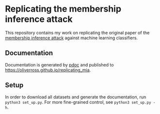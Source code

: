 # Replicating the membership inference attack

This repository contains my work on replicating the original paper of the 
[membership inference attack](https://arxiv.org/abs/1610.05820) 
against machine learning classifiers.

## Documentation

Documentation is generated by [pdoc](https://pypi.org/project/pdoc/) and
published to https://oliverross.github.io/replicating_mia.

## Setup

In order to download all datasets and generate the documentation, 
run `python3 set_up.py`. For more fine-grained control, see 
`python3 set_up.py -h`.

